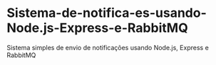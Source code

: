 # Sistema-de-notifica-es-usando-Node.js-Express-e-RabbitMQ
Sistema simples de envio de notificações usando Node.js, Express e RabbitMQ
